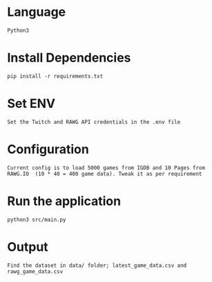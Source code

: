 # Language
    Python3

# Install Dependencies
    pip install -r requirements.txt

# Set ENV
    Set the Twitch and RAWG API credentials in the .env file

# Configuration
    Current config is to load 5000 games from IGDB and 10 Pages from RAWG.IO  (10 * 40 = 400 game data). Tweak it as per requirement
# Run the application
    python3 src/main.py

# Output
    Find the dataset in data/ folder; latest_game_data.csv and rawg_game_data.csv
